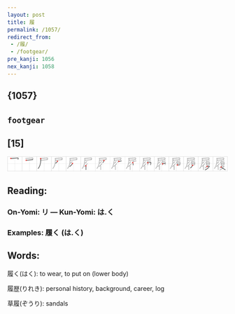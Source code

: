 ```yaml
---
layout: post
title: 履
permalink: /1057/
redirect_from:
 - /履/
 - /footgear/
pre_kanji: 1056
nex_kanji: 1058
---
```


## {1057}

## `footgear`

## [15]

<div class="stroke"><img src="../images/E5B1A5.png" /></div>

## Reading:

### On-Yomi: リ &mdash; Kun-Yomi: は.く

### Examples: 履く (は.く)

## Words:

履く(はく): to wear, to put on (lower body)

履歴(りれき): personal history, background, career, log

草履(ぞうり): sandals
